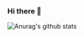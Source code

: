 ### Hi there 👋
![Anurag's github stats](https://github-readme-stats.vercel.app/api?username=chayezo&theme=midnight-purple&show_icons=true)


<!--
**chayezo/chayezo** is a ✨ _special_ ✨ repository because its `README.md` (this file) appears on your GitHub profile.

Here are some ideas to get you started:

- 🔭 I’m currently working on ...
- 🌱 I’m currently learning ...
- 👯 I’m looking to collaborate on ...
- 🤔 I’m looking for help with ...
- 💬 Ask me about ...
- 📫 How to reach me: ...
- 😄 Pronouns: ...
- ⚡ Fun fact: ...
-->
